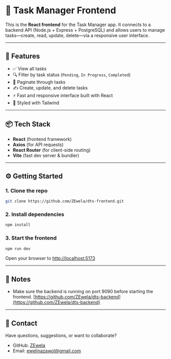 # 🧩 Task Manager Frontend

This is the **React frontend** for the Task Manager app. It connects to a backend API (Node.js + Express + PostgreSQL) and allows users to manage tasks—create, read, update, delete—via a responsive user interface.

---

## 🚀 Features

- ✅ View all tasks
- 🔍 Filter by task status (`Pending`, `In Progress`, `Completed`)
- 📄 Paginate through tasks
- ✍️ Create, update, and delete tasks
- ⚡ Fast and responsive interface built with React
- 🌈 Styled with Tailwind

---

## 📦 Tech Stack

- **React** (frontend framework)
- **Axios** (for API requests)
- **React Router** (for client-side routing)
- **Vite** (fast dev server & bundler)

---

## ⚙️ Getting Started

### 1. Clone the repo

```bash
git clone https://github.com/ZEwela/dts-frontend.git
```

### 2. Install dependencies

```bash
npm install
```

### 3. Start the frontend

```bash
npm run dev
```

Open your browser to [http://localhost:5173](http://localhost:5173)

---

## 📁 Notes

- Make sure the backend is running on port 9090 before starting the frontend. [https://github.com/ZEwela/dts-backend](https://github.com/ZEwela/dts-backend)

---

## 📩 Contact

Have questions, suggestions, or want to collaborate?

- GitHub: [ZEwela](https://github.com/zewela)
- Email: [ewelinazawol@gmail.com](mailto:ewelinazawol@gmail.com)
